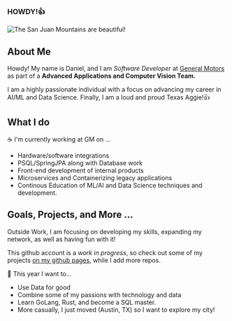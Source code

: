 ### HOWDY!👍

<!--
**d9dch/d9dch** is a ✨ _special_ ✨ repository because its `README.md` (this file) appears on your GitHub profile.

Here are some ideas to get you started:

- 🔭 I’m currently working on ...
- 🌱 I’m currently learning ...
- 👯 I’m looking to collaborate on ...
- 🤔 I’m looking for help with ...
- 💬 Ask me about ...
- 📫 How to reach me: ...
- 😄 Pronouns: ...
- ⚡ Fun fact: ...
-->

![The San Juan Mountains are beautiful!](https://images.unsplash.com/photo-1548222744-3db85aa5b0f9?ixid=MnwxMjA3fDB8MHxwaG90by1wYWdlfHx8fGVufDB8fHx8&ixlib=rb-1.2.1&auto=format&fit=crop&w=1050&q=80")
  

## About Me
Howdy!
My name is Daniel, and I am *Software Developer* at [General Motors](https://www.gm.com/) as part of a **Advanced Applications and Computer Vision Team.**

I am a highly passionate individual with a focus on advancing my career in AI/ML and Data Science. Finally, I am a loud and proud Texas Aggie!👍

## What I do

☕ I'm currently working at GM on ...
* Hardware/software integrations
* PSQL/SpringJPA along with Database work
* Front-end development of internal products
* Microservices and Containerizing legacy applications
* Continous Education of ML/AI and Data Science techniques and development.

## Goals, Projects, and More ...

Outside Work, I am focusing on developing my skills, expanding my network, as well as having fun with it!

This github account is a *work in progress*, so check out some of my projects [on my github pages](https://d9dch.github.io/Daniel_Chavez/), while I add more repos.

📅 This year I want to...
* Use Data for good
* Combine some of my passions with technology and data
* Learn GoLang, Rust, and become a SQL master.
* More casually, I just moved (Austin, TX) so I want to explore my city!
